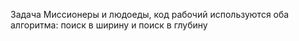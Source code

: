 Задача Миссионеры и людоеды, код рабочий используются оба алгоритма: поиск в ширину и поиск в глубину
